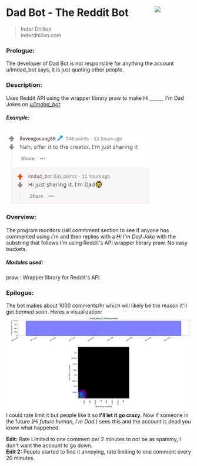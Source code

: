 # Dad Bot - The Reddit Bot <img src='https://www.inderdhillon.com/files/logo-gray.png' width=100 align='right'>
>Inder Dhillon <br>
>inderdhillon.com <br>
### Prologue:
The developer of Dad Bot is not responsible for anything the account u/imdad_bot says, it is just quoting other people.

### Description:
Uses Reddit API using the wrapper library praw to make Hi ______ I'm Dad Jokes on [_u/imdad_bot_](https://www.reddit.com/user/imdad_bot/?sort=top).

##### Example:
![example](https://github.com/Inder-Dhillon/imdad-reddit/raw/master/examples/ex1.PNG)

### Overview:
The program monitors r/all commment section to see if anyone has commented using _I'm_ and then replies with a _Hi I'm Dad Joke_ with the substring that follows _I'm_ using Reddit's API wrapper library praw. No easy buckets.

##### Modules used:
praw : Wrapper library for Reddit's API

### Epilogue:
The bot makes about 1000 comments/hr which will likely be the reason it'll get _banned_ soon.
Heres a visualization:
![viz](https://github.com/Inder-Dhillon/imdad-reddit/raw/master/examples/viz.png)
I could rate limit it but people like it so **I'll let it go crazy**.
Now if someone in the future (_Hi future human, I'm Dad._) sees this and the account is dead you know what happened.

**Edit:** Rate Limited to one comment per 2 minutes to not be as spammy, I don't want the account to go down.<br>
**Edit 2:** People started to find it annoying, rate limiting to one comment every 20 minutes.
